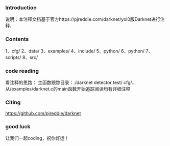 

###	Introduction
说明：本注释文档基于官方https://pjreddie.com/darknet/yol0版Darknet进行注释.

###	Contents
1、cfg/
2、data/
3、examples/
4、include/
5、python/
6、python/
7、scripts/
8、src/

###	code reading
看注释的思路：
主函数跟踪目录：./darknet detector test/ cfg/...
从/examples/darknet.c的main函数开始追踪阅读均有详细注释

###	Citing 
https://github.com/pjreddie/darknet

###	good luck
让我们一起coding，祝你好运！